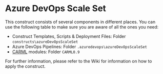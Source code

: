 # Azure DevOps Scale Set

This construct consists of several components in different places. You can use the following table to make sure you are aware of all the ones you need:

- Construct Templates, Scripts & Deployment Files: Folder `constructs\azureDevOpsScaleSet`
- Azure DevOps Pipelines: Folder  `.azuredevops\azureDevOpsScaleSet`
- [CARML](https://aka.ms/CARML) modules: Folder `CARML0.9`

For further information, please refer to the Wiki for information on how to apply the construct.
